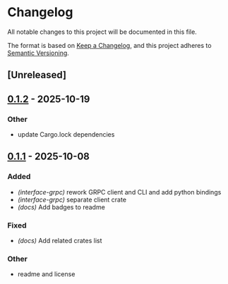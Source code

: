 # Changelog

All notable changes to this project will be documented in this file.

The format is based on [Keep a Changelog](https://keepachangelog.com/en/1.0.0/),
and this project adheres to [Semantic Versioning](https://semver.org/spec/v2.0.0.html).

## [Unreleased]

## [0.1.2](https://github.com/fooker/photonic/compare/photonic-interface-grpc-cli-v0.1.1...photonic-interface-grpc-cli-v0.1.2) - 2025-10-19

### Other

- update Cargo.lock dependencies

## [0.1.1](https://github.com/fooker/photonic/compare/photonic-interface-grpc-cli-v0.1.0...photonic-interface-grpc-cli-v0.1.1) - 2025-10-08

### Added

- *(interface-grpc)* rework GRPC client and CLI and add python bindings
- *(interface-grpc)* separate client crate
- *(docs)* Add badges to readme

### Fixed

- *(docs)* Add related crates list

### Other

- readme and license
